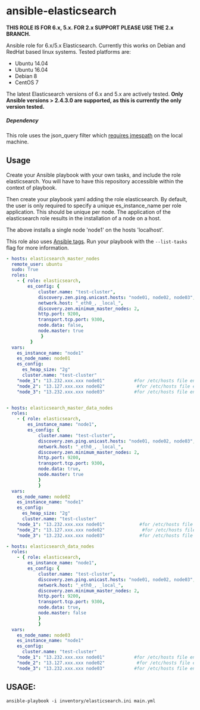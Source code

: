 # ansible-elasticsearch

**THIS ROLE IS FOR 6.x, 5.x. FOR 2.x SUPPORT PLEASE USE THE 2.x BRANCH.**

Ansible role for 6.x/5.x Elasticsearch.  Currently this works on Debian and RedHat based linux systems. Tested platforms are:

* Ubuntu 14.04
* Ubuntu 16.04
* Debian 8
* CentOS 7

The latest Elasticsearch versions of 6.x and 5.x are actively tested.  **Only Ansible versions > 2.4.3.0 are supported, as this is currently the only version tested.**

##### Dependency
This role uses the json_query filter which [requires jmespath](https://github.com/ansible/ansible/issues/24319) on the local machine.

## Usage

Create your Ansible playbook with your own tasks, and include the role elasticsearch. You will have to have this repository accessible within the context of playbook.


Then create your playbook yaml adding the role elasticsearch. By default, the user is only required to specify a unique es_instance_name per role application.  This should be unique per node.
The application of the elasticsearch role results in the installation of a node on a host.


The above installs a single node 'node1' on the hosts 'localhost'.

This role also uses [Ansible tags](http://docs.ansible.com/ansible/playbooks_tags.html). Run your playbook with the `--list-tasks` flag for more information.
```yml
- hosts: elasticsearch_master_nodes
  remote_user: ubuntu
  sudo: True
  roles:
    - { role: elasticsearch,
        es_config: {
            cluster.name: "test-cluster",
            discovery.zen.ping.unicast.hosts: "node01, node02, node03",
            network.host: "_eth0_, _local_",
            discovery.zen.minimum_master_nodes: 2,
            http.port: 9200,
            transport.tcp.port: 9300,
            node.data: false,
            node.master: true
             }
         }
  vars:
    es_instance_name: "node1"
    es_node_name: node01
    es_config:
      es_heap_size: "2g"
      cluster.name: "test-cluster"
    "node_1": "13.232.xxx.xxx node01"           #for /etc/hosts file entry
    "node_2": "13.127.xxx.xxx node02"            #for /etc/hosts file entry
    "node_3": "13.232.xxx.xxx node03"           #for /etc/hosts file entry


- hosts: elasticsearch_master_data_nodes
  roles:
    - { role: elasticsearch,
        es_instance_name: "node1",
        es_config: {
            cluster.name: "test-cluster",
            discovery.zen.ping.unicast.hosts: "node01, node02, node03",
            network.host: "_eth0_, _local_",
            discovery.zen.minimum_master_nodes: 2,
            http.port: 9200,
            transport.tcp.port: 9300,
            node.data: true,
            node.master: true
            }
            }
  vars:
    es_node_name: node02
    es_instance_name: "node1"
    es_config:
      es_heap_size: "2g"
      cluster.name: "test-cluster"
    "node_1": "13.232.xxx.xxx node01"             #for /etc/hosts file entry
    "node_2": "13.127.xxx.xxx node02"              #for /etc/hosts file entry
    "node_3": "13.232.xxx.xxx node03"             #for /etc/hosts file entry

- hosts: elasticsearch_data_nodes
  roles:
    - { role: elasticsearch,
        es_instance_name: "node1",
        es_config: {
            cluster.name: "test-cluster",
            discovery.zen.ping.unicast.hosts: "node01, node02, node03",
            network.host: "_eth0_, _local_",
            discovery.zen.minimum_master_nodes: 2,
            http.port: 9200,
            transport.tcp.port: 9300,
            node.data: true,
            node.master: false
            }
            }
  vars:
    es_node_name: node03
    es_instance_name: "node1"
    es_config:
      cluster.name: "test-cluster"
    "node_1": "13.232.xxx.xxx node01"           #for /etc/hosts file entry
    "node_2": "13.127.xxx.xxx node02"            #for /etc/hosts file entry
    "node_3": "13.232.xxx.xxx node03"           #for /etc/hosts file entry
```


## USAGE:
```
ansible-playbook -i inventory/elasticsearch.ini main.yml
```
